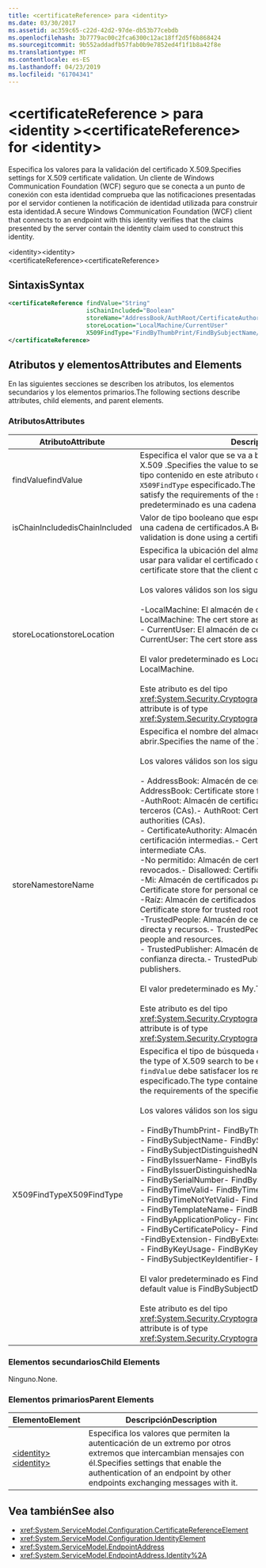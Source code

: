 ```yaml
---
title: <certificateReference> para <identity>
ms.date: 03/30/2017
ms.assetid: ac359c65-c22d-42d2-97de-db53b77cebdb
ms.openlocfilehash: 3b7779ac00c2fca6300c12ac18ff2d5f6b868424
ms.sourcegitcommit: 9b552addadfb57fab0b9e7852ed4f1f1b8a42f8e
ms.translationtype: MT
ms.contentlocale: es-ES
ms.lasthandoff: 04/23/2019
ms.locfileid: "61704341"
---
```

# <a name="certificatereference-for-identity"></a><span data-ttu-id="dc929-102">\<certificateReference > para \<identity ></span><span class="sxs-lookup"><span data-stu-id="dc929-102">\<certificateReference> for \<identity></span></span>
<span data-ttu-id="dc929-103">Especifica los valores para la validación del certificado X.509.</span><span class="sxs-lookup"><span data-stu-id="dc929-103">Specifies settings for X.509 certificate validation.</span></span> <span data-ttu-id="dc929-104">Un cliente de Windows Communication Foundation (WCF) seguro que se conecta a un punto de conexión con esta identidad comprueba que las notificaciones presentadas por el servidor contienen la notificación de identidad utilizada para construir esta identidad.</span><span class="sxs-lookup"><span data-stu-id="dc929-104">A secure Windows Communication Foundation (WCF) client that connects to an endpoint with this identity verifies that the claims presented by the server contain the identity claim used to construct this identity.</span></span>  
  
 <span data-ttu-id="dc929-105">\<identity></span><span class="sxs-lookup"><span data-stu-id="dc929-105">\<identity></span></span>  
<span data-ttu-id="dc929-106">\<certificateReference></span><span class="sxs-lookup"><span data-stu-id="dc929-106">\<certificateReference></span></span>  
  
## <a name="syntax"></a><span data-ttu-id="dc929-107">Sintaxis</span><span class="sxs-lookup"><span data-stu-id="dc929-107">Syntax</span></span>  
  
```xml  
<certificateReference findValue="String"
                      isChainIncluded="Boolean"
                      storeName="AddressBook/AuthRoot/CertificateAuthority/Disallowed/My/Root/TrustedPeople/TrustedPublisher"
                      storeLocation="LocalMachine/CurrentUser"
                      X509FindType="FindByThumbPrint/FindBySubjectName/FindBySubjectDistinguishedName/FindByIssuerName/FindByIssuerDistinguishedName/FindBySerialNumber/FindByTimeValid/FindByTimeNotYetValid/FindByTemplateName/FindByApplicationPolicy/FindByCertificatePolicy/FindByExtension/FindByKeyUsage/FindBySubjectKeyIdentifier">
</certificateReference>
```  
  
## <a name="attributes-and-elements"></a><span data-ttu-id="dc929-108">Atributos y elementos</span><span class="sxs-lookup"><span data-stu-id="dc929-108">Attributes and Elements</span></span>  
 <span data-ttu-id="dc929-109">En las siguientes secciones se describen los atributos, los elementos secundarios y los elementos primarios.</span><span class="sxs-lookup"><span data-stu-id="dc929-109">The following sections describe attributes, child elements, and parent elements.</span></span>  
  
### <a name="attributes"></a><span data-ttu-id="dc929-110">Atributos</span><span class="sxs-lookup"><span data-stu-id="dc929-110">Attributes</span></span>  
  
|<span data-ttu-id="dc929-111">Atributo</span><span class="sxs-lookup"><span data-stu-id="dc929-111">Attribute</span></span>|<span data-ttu-id="dc929-112">Descripción</span><span class="sxs-lookup"><span data-stu-id="dc929-112">Description</span></span>|  
|---------------|-----------------|  
|<span data-ttu-id="dc929-113">findValue</span><span class="sxs-lookup"><span data-stu-id="dc929-113">findValue</span></span>|<span data-ttu-id="dc929-114">Especifica el valor que se va a buscar en el almacén de certificados de X.509 .</span><span class="sxs-lookup"><span data-stu-id="dc929-114">Specifies the value to search for in the X.509 certificate store.</span></span> <span data-ttu-id="dc929-115">El tipo contenido en este atributo debe satisfacer los requisitos del valor `X509FindType` especificado.</span><span class="sxs-lookup"><span data-stu-id="dc929-115">The type contained in this attribute must satisfy the requirements of the specified `X509FindType` value.</span></span> <span data-ttu-id="dc929-116">El valor predeterminado es una cadena vacía.</span><span class="sxs-lookup"><span data-stu-id="dc929-116">The default is an empty string.</span></span>|  
|<span data-ttu-id="dc929-117">isChainIncluded</span><span class="sxs-lookup"><span data-stu-id="dc929-117">isChainIncluded</span></span>|<span data-ttu-id="dc929-118">Valor de tipo booleano que especifica si la validación se hace mediante una cadena de certificados.</span><span class="sxs-lookup"><span data-stu-id="dc929-118">A Boolean value that specifies if the validation is done using a certificate chain.</span></span>|  
|<span data-ttu-id="dc929-119">storeLocation</span><span class="sxs-lookup"><span data-stu-id="dc929-119">storeLocation</span></span>|<span data-ttu-id="dc929-120">Especifica la ubicación del almacén de certificados que el cliente puede usar para validar el certificado del servidor.</span><span class="sxs-lookup"><span data-stu-id="dc929-120">Specifies the location of the certificate store that the client can use to validate the server’s certificate.</span></span><br /><br /> <span data-ttu-id="dc929-121">Los valores válidos son los siguientes:</span><span class="sxs-lookup"><span data-stu-id="dc929-121">Valid values include the following:</span></span><br /><br /> <span data-ttu-id="dc929-122">-LocalMachine: El almacén de certificados asignado al equipo local.</span><span class="sxs-lookup"><span data-stu-id="dc929-122">-   LocalMachine: The cert store assigned to the local machine.</span></span><br /><span data-ttu-id="dc929-123">-   CurrentUser: El almacén de certificados asignado al usuario actual.</span><span class="sxs-lookup"><span data-stu-id="dc929-123">-   CurrentUser: The cert store assigned to the current user.</span></span><br /><br /> <span data-ttu-id="dc929-124">El valor predeterminado es LocalMachine.</span><span class="sxs-lookup"><span data-stu-id="dc929-124">The default value is LocalMachine.</span></span><br /><br /> <span data-ttu-id="dc929-125">Este atributo es del tipo <xref:System.Security.Cryptography.X509Certificates.StoreLocation>.</span><span class="sxs-lookup"><span data-stu-id="dc929-125">This attribute is of type <xref:System.Security.Cryptography.X509Certificates.StoreLocation>.</span></span>|  
|<span data-ttu-id="dc929-126">storeName</span><span class="sxs-lookup"><span data-stu-id="dc929-126">storeName</span></span>|<span data-ttu-id="dc929-127">Especifica el nombre del almacén del certificado X.509 que se va a abrir.</span><span class="sxs-lookup"><span data-stu-id="dc929-127">Specifies the name of the X.509 certificate store to open.</span></span><br /><br /> <span data-ttu-id="dc929-128">Los valores válidos son los siguientes:</span><span class="sxs-lookup"><span data-stu-id="dc929-128">Valid values include the following:</span></span><br /><br /> <span data-ttu-id="dc929-129">-   AddressBook: Almacén de certificados para otros usuarios.</span><span class="sxs-lookup"><span data-stu-id="dc929-129">-   AddressBook: Certificate store for other users.</span></span><br /><span data-ttu-id="dc929-130">-AuthRoot: Almacén de certificados para entidades de certificación de terceros (CAs).</span><span class="sxs-lookup"><span data-stu-id="dc929-130">-   AuthRoot: Certificate store for third-party certification authorities (CAs).</span></span><br /><span data-ttu-id="dc929-131">-   CertificateAuthority: Almacén de certificados para entidades de certificación intermedias.</span><span class="sxs-lookup"><span data-stu-id="dc929-131">-   CertificateAuthority: Certificate store for intermediate CAs.</span></span><br /><span data-ttu-id="dc929-132">-No permitido: Almacén de certificados para los certificados revocados.</span><span class="sxs-lookup"><span data-stu-id="dc929-132">-   Disallowed: Certificate store for revoked certificates.</span></span><br /><span data-ttu-id="dc929-133">-Mi: Almacén de certificados para los certificados personales.</span><span class="sxs-lookup"><span data-stu-id="dc929-133">-   My: Certificate store for personal certificates.</span></span><br /><span data-ttu-id="dc929-134">-Raíz: Almacén de certificados de CA raíz de confianza.</span><span class="sxs-lookup"><span data-stu-id="dc929-134">-   Root: Certificate store for trusted root CAs.</span></span><br /><span data-ttu-id="dc929-135">-TrustedPeople: Almacén de certificados de personas de confianza directa y recursos.</span><span class="sxs-lookup"><span data-stu-id="dc929-135">-   TrustedPeople: Certificate store for directly trusted people and resources.</span></span><br /><span data-ttu-id="dc929-136">-   TrustedPublisher: Almacén de certificados para publicadores de confianza directa.</span><span class="sxs-lookup"><span data-stu-id="dc929-136">-   TrustedPublisher: Certificate store for directly trusted publishers.</span></span><br /><br /> <span data-ttu-id="dc929-137">El valor predeterminado es My.</span><span class="sxs-lookup"><span data-stu-id="dc929-137">The default value is My.</span></span><br /><br /> <span data-ttu-id="dc929-138">Este atributo es del tipo <xref:System.Security.Cryptography.X509Certificates.StoreName>.</span><span class="sxs-lookup"><span data-stu-id="dc929-138">This attribute is of type <xref:System.Security.Cryptography.X509Certificates.StoreName>.</span></span>|  
|<span data-ttu-id="dc929-139">X509FindType</span><span class="sxs-lookup"><span data-stu-id="dc929-139">X509FindType</span></span>|<span data-ttu-id="dc929-140">Especifica el tipo de búsqueda de X.509 que se va a ejecutar.</span><span class="sxs-lookup"><span data-stu-id="dc929-140">Specifies the type of X.509 search to be executed.</span></span> <span data-ttu-id="dc929-141">El tipo contenido en el atributo `findValue` debe satisfacer los requisitos del X509FindType especificado.</span><span class="sxs-lookup"><span data-stu-id="dc929-141">The type contained in the `findValue` attribute must satisfy the requirements of the specified X509FindType.</span></span><br /><br /> <span data-ttu-id="dc929-142">Los valores válidos son los siguientes:</span><span class="sxs-lookup"><span data-stu-id="dc929-142">Valid values include the following:</span></span><br /><br /> <span data-ttu-id="dc929-143">-   FindByThumbPrint</span><span class="sxs-lookup"><span data-stu-id="dc929-143">-   FindByThumbPrint</span></span><br /><span data-ttu-id="dc929-144">-   FindBySubjectName</span><span class="sxs-lookup"><span data-stu-id="dc929-144">-   FindBySubjectName</span></span><br /><span data-ttu-id="dc929-145">-   FindBySubjectDistinguishedName</span><span class="sxs-lookup"><span data-stu-id="dc929-145">-   FindBySubjectDistinguishedName</span></span><br /><span data-ttu-id="dc929-146">-   FindByIssuerName</span><span class="sxs-lookup"><span data-stu-id="dc929-146">-   FindByIssuerName</span></span><br /><span data-ttu-id="dc929-147">-   FindByIssuerDistinguishedName</span><span class="sxs-lookup"><span data-stu-id="dc929-147">-   FindByIssuerDistinguishedName</span></span><br /><span data-ttu-id="dc929-148">-   FindBySerialNumber</span><span class="sxs-lookup"><span data-stu-id="dc929-148">-   FindBySerialNumber</span></span><br /><span data-ttu-id="dc929-149">-   FindByTimeValid</span><span class="sxs-lookup"><span data-stu-id="dc929-149">-   FindByTimeValid</span></span><br /><span data-ttu-id="dc929-150">-   FindByTimeNotYetValid</span><span class="sxs-lookup"><span data-stu-id="dc929-150">-   FindByTimeNotYetValid</span></span><br /><span data-ttu-id="dc929-151">-   FindByTemplateName</span><span class="sxs-lookup"><span data-stu-id="dc929-151">-   FindByTemplateName</span></span><br /><span data-ttu-id="dc929-152">-   FindByApplicationPolicy</span><span class="sxs-lookup"><span data-stu-id="dc929-152">-   FindByApplicationPolicy</span></span><br /><span data-ttu-id="dc929-153">-   FindByCertificatePolicy</span><span class="sxs-lookup"><span data-stu-id="dc929-153">-   FindByCertificatePolicy</span></span><br /><span data-ttu-id="dc929-154">-FindByExtension</span><span class="sxs-lookup"><span data-stu-id="dc929-154">-   FindByExtension</span></span><br /><span data-ttu-id="dc929-155">-   FindByKeyUsage</span><span class="sxs-lookup"><span data-stu-id="dc929-155">-   FindByKeyUsage</span></span><br /><span data-ttu-id="dc929-156">-   FindBySubjectKeyIdentifier</span><span class="sxs-lookup"><span data-stu-id="dc929-156">-   FindBySubjectKeyIdentifier</span></span><br /><br /> <span data-ttu-id="dc929-157">El valor predeterminado es FindBySubjectDistinguishedName.</span><span class="sxs-lookup"><span data-stu-id="dc929-157">The default value is FindBySubjectDistinguishedName.</span></span><br /><br /> <span data-ttu-id="dc929-158">Este atributo es del tipo <xref:System.Security.Cryptography.X509Certificates.X509FindType>.</span><span class="sxs-lookup"><span data-stu-id="dc929-158">This attribute is of type <xref:System.Security.Cryptography.X509Certificates.X509FindType>.</span></span>|  
  
### <a name="child-elements"></a><span data-ttu-id="dc929-159">Elementos secundarios</span><span class="sxs-lookup"><span data-stu-id="dc929-159">Child Elements</span></span>  
 <span data-ttu-id="dc929-160">Ninguno.</span><span class="sxs-lookup"><span data-stu-id="dc929-160">None.</span></span>  
  
### <a name="parent-elements"></a><span data-ttu-id="dc929-161">Elementos primarios</span><span class="sxs-lookup"><span data-stu-id="dc929-161">Parent Elements</span></span>  
  
|<span data-ttu-id="dc929-162">Elemento</span><span class="sxs-lookup"><span data-stu-id="dc929-162">Element</span></span>|<span data-ttu-id="dc929-163">Descripción</span><span class="sxs-lookup"><span data-stu-id="dc929-163">Description</span></span>|  
|-------------|-----------------|  
|[<span data-ttu-id="dc929-164">\<identity></span><span class="sxs-lookup"><span data-stu-id="dc929-164">\<identity></span></span>](../../../../../docs/framework/configure-apps/file-schema/wcf/identity.md)|<span data-ttu-id="dc929-165">Especifica los valores que permiten la autenticación de un extremo por otros extremos que intercambian mensajes con él.</span><span class="sxs-lookup"><span data-stu-id="dc929-165">Specifies settings that enable the authentication of an endpoint by other endpoints exchanging messages with it.</span></span>|  
  
## <a name="see-also"></a><span data-ttu-id="dc929-166">Vea también</span><span class="sxs-lookup"><span data-stu-id="dc929-166">See also</span></span>

- <xref:System.ServiceModel.Configuration.CertificateReferenceElement>
- <xref:System.ServiceModel.Configuration.IdentityElement>
- <xref:System.ServiceModel.EndpointAddress>
- <xref:System.ServiceModel.EndpointAddress.Identity%2A>
